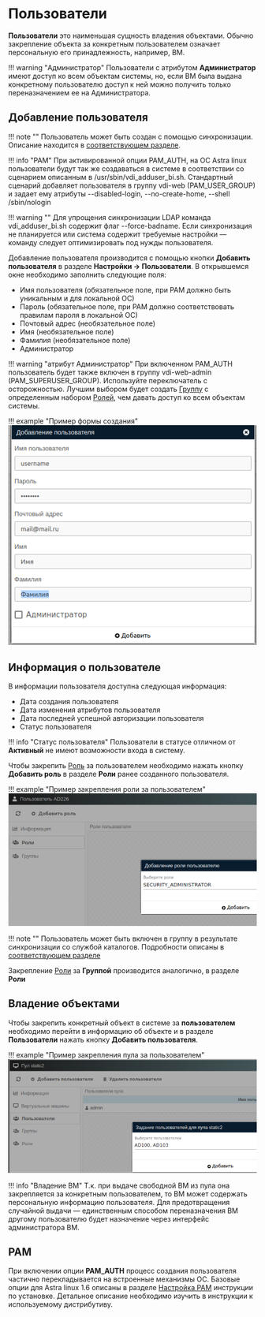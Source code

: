 # Пользователи

**Пользователи** это наименьшая сущность владения объектами. Обычно закрепление объекта за конкретным пользователем
означает персональную его принадлежность, например, ВМ.

!!! warning "Администратор"
    Пользователи с атрибутом **Администратор** имеют доступ ко всем объектам системы, но, если ВМ была выдана 
    конкретному пользователю доступ к ней можно получить только переназначением ее на Администратора.

## Добавление пользователя

!!! note ""
    Пользователь может быть создан с помощью синхронизации. Описание находится в 
    [соответствующем разделе](../active_directory/ad_extend.md).

!!! info "PAM"
    При активированной опции PAM_AUTH, на ОС Astra linux пользователи будут так же создаваться в системе в соответствии
    со сценарием описанным в /usr/sbin/vdi_adduser_bi.sh. Стандартный сценарий добавляет пользователя в группу vdi-web
    (PAM_USER_GROUP) и задает ему атрибуты --disabled-login, --no-create-home, --shell /sbin/nologin

!!! warning ""
    Для упрощения синхронизации LDAP команда vdi_adduser_bi.sh содержит флаг --force-badname. Если синхронизация не
    планируется или система содержит требуемые настройки — команду следует оптимизировать под нужды пользователя.

Добавление пользователя производится с помощью кнопки **Добавить пользователя** в разделе **Настройки -> Пользователи**.
В открывшемся окне необходимо заполнить следующие поля:
- Имя пользователя (обязательное поле, при PAM должно быть уникальным и для локальной ОС)
- Пароль (обязательное поле, при PAM должно соответствовать правилам пароля в локальной ОС)
- Почтовый адрес (необязательное поле)
- Имя (необязательное поле)
- Фамилия (необязательное поле)
- Администратор

!!! warning "атрибут Администратор"
    При включенном PAM_AUTH пользователь будет также включен в группу vdi-web-admin (PAM_SUPERUSER_GROUP).
    Используйте переключатель с осторожностью. Лучшим выбором будет создать [Группу](./groups.md) с определенным 
    набором [Ролей](./roles.md), чем давать доступ ко всем объектам системы.

!!! example "Пример формы создания"
    ![image](../../_assets/vdi/auth/create_user.png)

## Информация о пользователе

В информации пользователя доступна следующая информация:
- Дата создания пользователя
- Дата изменения атрибутов пользователя
- Дата последней успешной авторизации пользователя
- Статус пользователя

!!! info "Статус пользователя"
    Пользователи в статусе отличном от **Активный** не имеют возможности входа в систему.

Чтобы закрепить [Роль](./roles.md) за пользователем необходимо нажать кнопку **Добавить роль** в разделе **Роли**
ранее созданного пользователя.

!!! example "Пример закрепления роли за пользователем"
    ![image](../../_assets/vdi/auth/user_role.png)

!!! note ""
    Пользователь может быть включен в группу в результате синхронизации со службой каталогов. Подробности описаны в 
    [соответствующем разделе](../active_directory/info.md)

Закрепление [Роли](./roles.md) за **Группой** производится аналогично, в разделе **Роли**


## Владение объектами

Чтобы закрепить конкретный объект в системе за **пользователем** необходимо перейти в информацию об объекте и в разделе 
**Пользователи** нажать кнопку **Добавить пользователя**.

!!! example "Пример закрепления пула за пользователем"
    ![image](../../_assets/vdi/auth/pool_user.png)

!!! info "Владение ВМ"
    Т.к. при выдаче свободной ВМ из пула она закрепляется за конкретным пользователем, то ВМ может содержать 
    персональную информацию пользователя. Для предотвращения случайной выдачи — единственным способом
    переназначения ВМ другому пользователю будет назначение через интерфейс администратора ВМ.


## PAM

При включении опции **PAM_AUTH** процесс создания пользователя частично перекладывается на встроенные механизмы ОС.
Базовые опции для Astra linux 1.6 описаны в разделе [Настройка PAM](../faq/install_v3.md) инструкции по установке.
Детальное описание необходимо изучить в инструкции к используемому дистрибутиву.